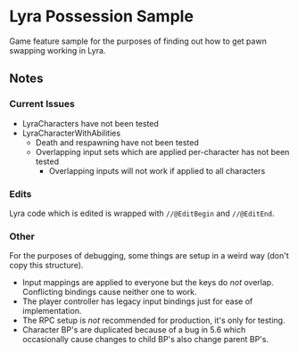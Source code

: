 # Lyra Possession Sample

Game feature sample for the purposes of finding out how to get pawn swapping working in Lyra.

## Notes

### Current Issues

- LyraCharacters have not been tested
- LyraCharacterWithAbilities
  - Death and respawning have not been tested
  - Overlapping input sets which are applied per-character has not been tested
    - Overlapping inputs will not work if applied to all characters

### Edits

Lyra code which is edited is wrapped with `//@EditBegin` and `//@EditEnd`.

### Other

For the purposes of debugging, some things are setup in a weird way (don't copy this structure).

- Input mappings are applied to everyone but the keys do *not* overlap. Conflicting bindings cause neither one to work.
- The player controller has legacy input bindings just for ease of implementation.
- The RPC setup is *not* recommended for production, it's only for testing.
- Character BP's are duplicated because of a bug in 5.6 which occasionally cause changes to child BP's also change parent BP's.
